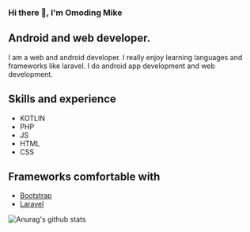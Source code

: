 ### Hi there 👋, I'm Omoding Mike
## Android and web developer.
I am a web and android developer. I really enjoy learning languages and frameworks like laravel. I do android app development and web development.

## Skills and experience
- KOTLIN
- PHP
- JS
- HTML
- CSS

## Frameworks comfortable with
- [Bootstrap](https://getbootstrap.com)
- [Laravel](https://laravel.com)

![Anurag's github stats](https://github-readme-stats.vercel.app/api?username=MikeOmoding)





